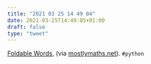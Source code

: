 ```yaml
---
title: "2021 03 25 14 49 04"
date: 2021-03-25T14:49:05+01:00
draft: false
type: "tweet"
---
```

[Foldable Words](http://bit-player.org/2021/foldable-words), (via [mostlymaths.net](https://mostlymaths.net/2021/02/202106-readings.html/)). `#python`
